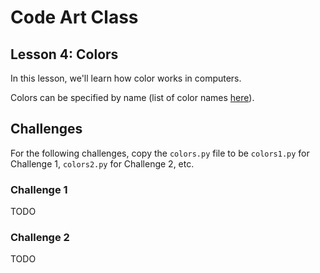 # Code Art Class

## Lesson 4: Colors

In this lesson, we'll learn how color works in computers.

Colors can be specified by name (list of color names [here](https://github.com/python-pillow/Pillow/blob/12028c9789c3c6ac15eb147a092bfc463ebbc398/src/PIL/ImageColor.py#L163)).




## Challenges

For the following challenges, copy the `colors.py` file to be `colors1.py` for Challenge 1, `colors2.py` for Challenge 2, etc.


### Challenge 1

TODO

### Challenge 2

TODO

